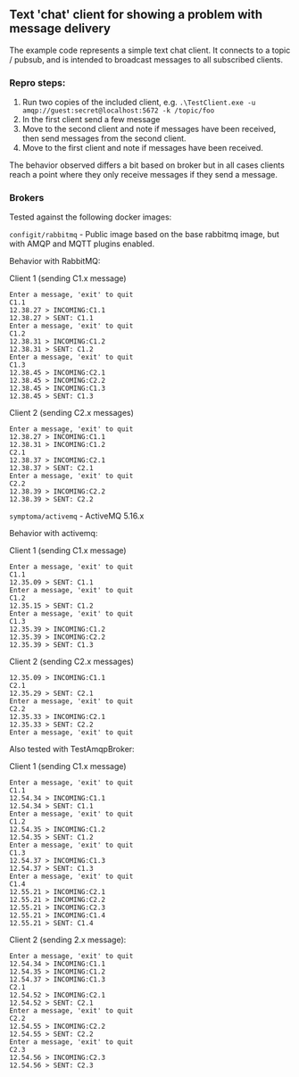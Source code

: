 ## Text 'chat' client for showing a problem with message delivery
The example code represents a simple text chat client. It connects to a topic / pubsub, and is intended to
broadcast messages to all subscribed clients.

### Repro steps:

1. Run two copies of the included client, e.g.
`.\TestClient.exe -u amqp://guest:secret@localhost:5672 -k /topic/foo`
2. In the first client send a few message
3. Move to the second client and note if messages have been received, then send messages from the second client.
4. Move to the first client and note if messages have been received.

The behavior observed differs a bit based on broker but in all cases clients reach a point where they only receive
messages if they send a message.

### Brokers
Tested against the following docker images:

`configit/rabbitmq` - Public image based on the base rabbitmq image, but with AMQP and MQTT plugins enabled.

Behavior with RabbitMQ:

Client 1 (sending C1.x message)
``` 
Enter a message, 'exit' to quit
C1.1
12.38.27 > INCOMING:C1.1
12.38.27 > SENT: C1.1
Enter a message, 'exit' to quit
C1.2
12.38.31 > INCOMING:C1.2
12.38.31 > SENT: C1.2
Enter a message, 'exit' to quit
C1.3
12.38.45 > INCOMING:C2.1
12.38.45 > INCOMING:C2.2
12.38.45 > INCOMING:C1.3
12.38.45 > SENT: C1.3
```

Client 2 (sending C2.x messages)
```
Enter a message, 'exit' to quit
12.38.27 > INCOMING:C1.1
12.38.31 > INCOMING:C1.2
C2.1
12.38.37 > INCOMING:C2.1
12.38.37 > SENT: C2.1
Enter a message, 'exit' to quit
C2.2
12.38.39 > INCOMING:C2.2
12.38.39 > SENT: C2.2
```

`symptoma/activemq` - ActiveMQ 5.16.x

Behavior with activemq:

Client 1 (sending C1.x message)
``` 
Enter a message, 'exit' to quit
C1.1
12.35.09 > SENT: C1.1
Enter a message, 'exit' to quit
C1.2
12.35.15 > SENT: C1.2
Enter a message, 'exit' to quit
C1.3
12.35.39 > INCOMING:C1.2
12.35.39 > INCOMING:C2.2
12.35.39 > SENT: C1.3
```

Client 2 (sending C2.x messages)
```
12.35.09 > INCOMING:C1.1
C2.1
12.35.29 > SENT: C2.1
Enter a message, 'exit' to quit
C2.2
12.35.33 > INCOMING:C2.1
12.35.33 > SENT: C2.2
Enter a message, 'exit' to quit
```

Also tested with TestAmqpBroker:

Client 1 (sending C1.x message)
```
Enter a message, 'exit' to quit
C1.1
12.54.34 > INCOMING:C1.1
12.54.34 > SENT: C1.1
Enter a message, 'exit' to quit
C1.2
12.54.35 > INCOMING:C1.2
12.54.35 > SENT: C1.2
Enter a message, 'exit' to quit
C1.3
12.54.37 > INCOMING:C1.3
12.54.37 > SENT: C1.3
Enter a message, 'exit' to quit
C1.4
12.55.21 > INCOMING:C2.1
12.55.21 > INCOMING:C2.2
12.55.21 > INCOMING:C2.3
12.55.21 > INCOMING:C1.4
12.55.21 > SENT: C1.4
```

Client 2 (sending 2.x message):
```
Enter a message, 'exit' to quit
12.54.34 > INCOMING:C1.1
12.54.35 > INCOMING:C1.2
12.54.37 > INCOMING:C1.3
C2.1
12.54.52 > INCOMING:C2.1
12.54.52 > SENT: C2.1
Enter a message, 'exit' to quit
C2.2
12.54.55 > INCOMING:C2.2
12.54.55 > SENT: C2.2
Enter a message, 'exit' to quit
C2.3
12.54.56 > INCOMING:C2.3
12.54.56 > SENT: C2.3
```
